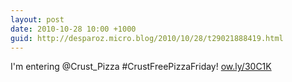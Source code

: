 ```yaml
---
layout: post
date: 2010-10-28 10:00 +1000
guid: http://desparoz.micro.blog/2010/10/28/t29021888419.html
---
```

I'm entering @Crust_Pizza #CrustFreePizzaFriday! [ow.ly/30C1K](http://ow.ly/30C1K)
